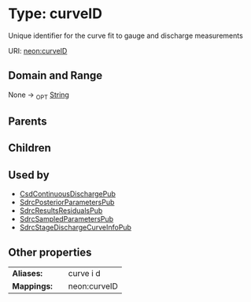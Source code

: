 
# Type: curveID


Unique identifier for the curve fit to gauge and discharge measurements

URI: [neon:curveID](https://data.neonscience.org/curveID)


## Domain and Range

None ->  <sub>OPT</sub> [String](types/String.md)

## Parents


## Children


## Used by

 * [CsdContinuousDischargePub](CsdContinuousDischargePub.md)
 * [SdrcPosteriorParametersPub](SdrcPosteriorParametersPub.md)
 * [SdrcResultsResidualsPub](SdrcResultsResidualsPub.md)
 * [SdrcSampledParametersPub](SdrcSampledParametersPub.md)
 * [SdrcStageDischargeCurveInfoPub](SdrcStageDischargeCurveInfoPub.md)

## Other properties

|  |  |  |
| --- | --- | --- |
| **Aliases:** | | curve i d |
| **Mappings:** | | neon:curveID |

